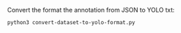 Convert the format the annotation from JSON to YOLO txt:
```
python3 convert-dataset-to-yolo-format.py
```